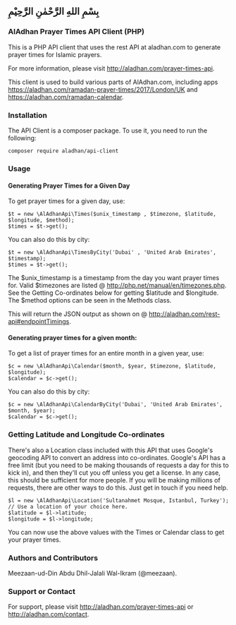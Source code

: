 ## بِسْمِ اللهِ الرَّحْمٰنِ الرَّحِيْمِ

### AlAdhan Prayer Times API Client (PHP)
This is a PHP API client that uses the rest API at aladhan.com to generate prayer times for Islamic prayers.

For more information, please visit http://aladhan.com/prayer-times-api.

This client is used to build various parts of AlAdhan.com, including apps https://aladhan.com/ramadan-prayer-times/2017/London/UK and https://aladhan.com/ramadan-calendar.

### Installation
The API Client is a composer package. To use it, you need to run the following:
```
composer require aladhan/api-client
```

### Usage

#### Generating Prayer Times for a Given Day
To get prayer times for a given day, use:
```
$t = new \AlAdhanApi\Times($unix_timestamp , $timezone, $latitude, $longitude, $method);
$times = $t->get();
```

You can also do this by city:

```
$t = new \AlAdhanApi\TimesByCity('Dubai' , 'United Arab Emirates', $timestamp);
$times = $t->get();
```
The $unix_timestamp is a timestamp from the day you want prayer times for. Valid $timezones are listed @ http://php.net/manual/en/timezones.php. See the Getting Co-ordinates below for getting $latitude and $longitude. The $method options can be seen in the Methods class.

This will return the JSON output as shown on @ http://aladhan.com/rest-api#endpointTimings.

#### Generating prayer times for a given month:
To get a list of prayer times for an entire month in a given year, use:
```
$c = new \AlAdhanApi\Calendar($month, $year, $timezone, $latitude, $longitude);
$calendar = $c->get();
```

You can also do this by city:
```
$c = new \AlAdhanApi\CalendarByCity('Dubai', 'United Arab Emirates', $month, $year);
$calendar = $c->get();
```

### Getting Latitude and Longitude Co-ordinates
There's also a Location class included with this API that uses Google's geocoding API to convert an address into co-ordinates. Google's API has a free limit (but you need to be making thousands of requests a day for this to kick in), and then they'll cut you off unless you get a license. In any case, this should be sufficient for more people. If you will be making millions of requests, there are other ways to do this. Just get in touch if you need help.

```
$l = new \AlAdhanApi\Location('Sultanahmet Mosque, Istanbul, Turkey'); // Use a location of your choice here.
$latitude = $l->latitude;
$longitude = $l->longitude;
```
You can now use the above values with the Times or Calendar class to get your prayer times.

### Authors and Contributors
Meezaan-ud-Din Abdu Dhil-Jalali Wal-Ikram (@meezaan).

### Support or Contact
For support, please visit http://aladhan.com/prayer-times-api or http://aladhan.com/contact.
